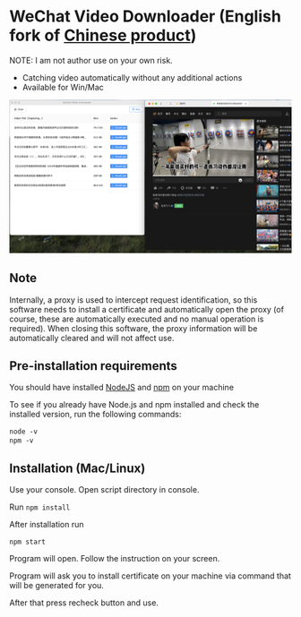 # WeChat Video Downloader (English fork of [Chinese product](https://github.com/lecepin/WeChatVideoDownloader))

NOTE: I am not author use on your own risk.

- Catching video automatically without any additional actions
- Available for Win/Mac


![image](screenshots/program.png)

## Note

Internally, a proxy is used to intercept request identification, so this software needs 
to install a certificate and automatically open the proxy (of course, these are automatically executed and no manual operation is required).
When closing this software, the proxy information will be automatically cleared and will not affect use.

## Pre-installation requirements

You should have installed [NodeJS](https://en.wikipedia.org/wiki/Node.js) and [npm](npmjs.com) on your machine

To see if you already have Node.js and npm installed and check the installed version, run the following commands:

```
node -v
npm -v
```


## Installation (Mac/Linux)

Use your console. Open script directory in console.

Run
`npm install`

After installation run
```
npm start
```

Program will open. Follow the instruction on your screen.

Program will ask you to install certificate on your machine via command that will be generated for you. 

After that press recheck button and use. 






